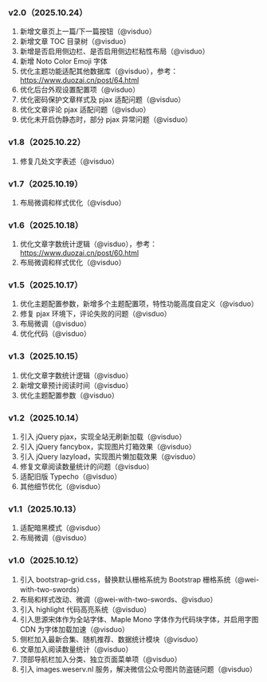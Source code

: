 ### v2.0（2025.10.24）

1. 新增文章页上一篇/下一篇按钮（@visduo）
2. 新增文章 TOC 目录树（@visduo）
3. 新增是否启用侧边栏、是否启用侧边栏粘性布局（@visduo）
4. 新增 Noto Color Emoji 字体
5. 优化主题功能适配其他数据库（@visduo），参考：https://www.duozai.cn/post/64.html
6. 优化后台外观设置配置项（@visduo）
7. 优化密码保护文章样式及 pjax 适配问题（@visduo）
8. 优化文章评论 pjax 适配问题（@visduo）
9. 优化未开启伪静态时，部分 pjax 异常问题（@visduo）

### v1.8（2025.10.22）

1. 修复几处文字表述（@visduo）

### v1.7（2025.10.19）

1. 布局微调和样式优化（@visduo）

### v1.6（2025.10.18）

1. 优化文章字数统计逻辑（@visduo），参考：https://www.duozai.cn/post/60.html
2. 布局微调和样式优化（@visduo）

### v1.5（2025.10.17）

1. 优化主题配置参数，新增多个主题配置项，特性功能高度自定义（@visduo）
2. 修复 pjax 环境下，评论失败的问题（@visduo）
3. 布局微调（@visduo）
4. 优化代码（@visduo）

### v1.3（2025.10.15）

1. 优化文章字数统计逻辑（@visduo）
2. 新增文章预计阅读时间（@visduo）
3. 优化主题配置参数（@visduo）

### v1.2（2025.10.14）

1. 引入 jQuery pjax，实现全站无刷新加载（@visduo）
2. 引入 jQuery fancybox，实现图片灯箱效果（@visduo）
3. 引入 jQuery lazyload，实现图片懒加载效果（@visduo）
4. 修复文章阅读数量统计的问题（@visduo）
5. 适配旧版 Typecho（@visduo）
6. 其他细节优化（@visduo）

### v1.1（2025.10.13）

1. 适配暗黑模式（@visduo）
2. 布局微调（@visduo）

### v1.0（2025.10.12）

1. 引入 bootstrap-grid.css，替换默认栅格系统为 Bootstrap 栅格系统（@wei-with-two-swords）
2. 布局和样式改动、微调（@wei-with-two-swords、@visduo）
3. 引入 highlight 代码高亮系统（@visduo）
4. 引入思源宋体作为全站字体、Maple Mono 字体作为代码块字体，并启用字图 CDN 为字体加载加速（@visduo）
5. 侧栏加入最新合集、随机推荐、数据统计模块（@visduo）
6. 文章加入阅读数量统计（@visduo）
7. 顶部导航栏加入分类、独立页面菜单项（@visduo）
8. 引入 images.weserv.nl 服务，解决微信公众号图片防盗链问题（@visduo）
